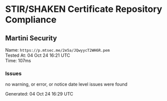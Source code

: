 # STIR/SHAKEN Certificate Repository Compliance

## Martini Security

Name: `https://p.mtsec.me/2e5a/JQwyycT2WH6R.pem`\
Tested At: 04 Oct 24 16:21 UTC\
Time: 107ms

### Issues

no warning, or error, or notice date level issues were found

Generated: 04 Oct 24 16:29 UTC